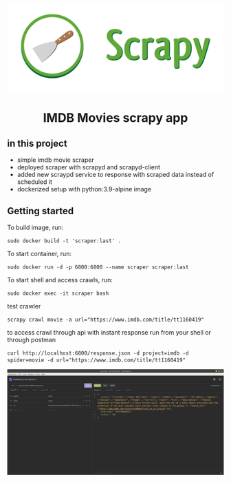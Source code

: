 

<p align="center">
  <img src="cover.png" alt="Demo">
</p>

<p align="center">
  <h1 align="center">IMDB Movies scrapy app </h1>
</p>

## in this project
- simple imdb movie scraper
- deployed scraper with scrapyd and scrapyd-client
- added new scraypd service to response with scraped data instead of scheduled it
- dockerized setup with python:3.9-alpine image

## Getting started

To build image, run:
```
sudo docker build -t 'scraper:last' .
```

To start container, run:
```
sudo docker run -d -p 6800:6800 --name scraper scraper:last
```

To start shell and access crawls, run:
```
sudo docker exec -it scraper bash
```

test crawler
```
scrapy crawl movie -a url="https://www.imdb.com/title/tt1160419"
```

to access crawl through api with instant response run from your shell or through postman
```
curl http://localhost:6800/response.json -d project=imdb -d spider=movie -d url="https://www.imdb.com/title/tt1160419"
```

<p align="center">
  <img src="screenshot.png" alt="Demo">
</p>
